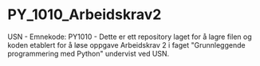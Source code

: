 # PY_1010_Arbeidskrav2
USN - Emnekode: PY1010 - Dette er ett repository laget for å lagre filen og koden etablert for å løse oppgave Arbeidskrav 2 i faget "Grunnleggende programmering med Python" undervist ved USN.
